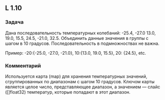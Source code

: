 ## L 1.10

### Задача
Дана последовательность температурных колебаний: -25.4, -27.0 13.0, 19.0, 15.5, 24.5, -21.0, 32.5. Объединить данные значения в группы с шагом в 10 градусов. Последовательность в подмножноствах не важна.

Пример: -20:{-25.0, -27.0, -21.0}, 10:{13.0, 19.0, 15.5}, 20: {24.5}, etc.

### Комментарий
Используется карта (map) для хранения температурных значений, сгруппированных по диапазонам с шагом 10 градусов.
Ключом карты является целое число, представляющее диапазон, а значением — слайс ([]float32) температур, которые попадают в этот диапазон.